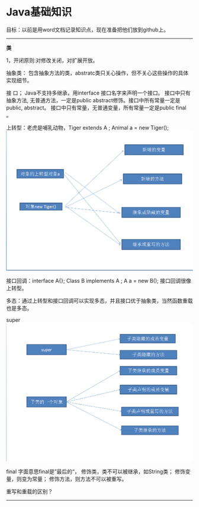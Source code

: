 # Java基础知识

目标：以前是用word文档记录知识点，现在准备把他们放到github上。

---

**类**

1，开闭原则:对修改关闭，对扩展开放。

抽象类： 包含抽象方法的类，abstratc类只关心操作，但不关心这些操作的具体实现细节。

接  口； Java不支持多继承，用interface 接口名字来声明一个接口。
		接口中只有抽象方法, 无普通方法，一定是public abstract修饰。接口中所有常量一定是public, abstract。
	    接口中只有常量，无普通变量，所有常量一定是public final 。
		
上转型：老虎是哺乳动物，Tiger extends A ;  Animal a = new Tiger(); 
		![Image text](https://github.com/raoyaoiau/Java/blob/master/images/class01.png)
		
接口回调：interface A{};  Class B implements A ;  A a = new B();
        接口回调很像上转型。

多态：通过上转型和接口回调可以实现多态，并且接口优于抽象类，当然函数重载也是多态。
		              
super
![Image text](https://github.com/raoyaoiau/Java/blob/master/images/class02.png)

final 字面意思final是”最后的“， 修饰类，类不可以被继承，如String类； 修饰变量，则变为常量； 修饰方法，则方法不可以被重写。

重写和重载的区别？

---


